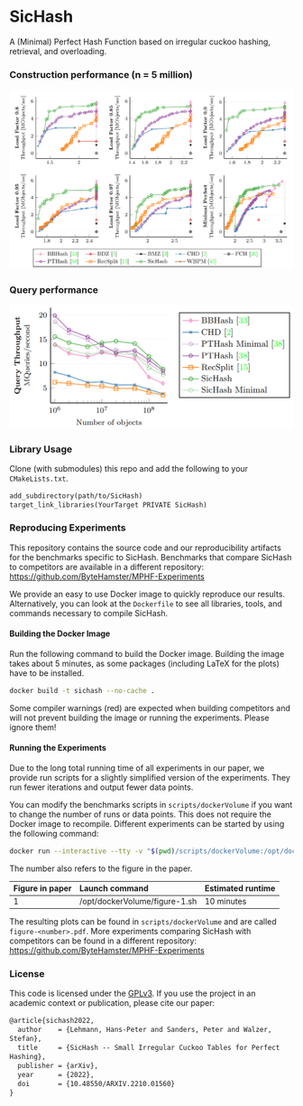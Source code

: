 # SicHash

A (Minimal) Perfect Hash Function based on irregular cuckoo hashing, retrieval, and overloading.

### Construction performance (n = 5 million)

[<img src="https://raw.githubusercontent.com/ByteHamster/SicHash/main/plots-construction.png" alt="Plots preview">](https://arxiv.org/pdf/2210.01560)

### Query performance

[<img src="https://raw.githubusercontent.com/ByteHamster/SicHash/main/plots-query.png" alt="Plots preview">](https://arxiv.org/pdf/2210.01560)

### Library Usage

Clone (with submodules) this repo and add the following to your `CMakeLists.txt`.

```
add_subdirectory(path/to/SicHash)
target_link_libraries(YourTarget PRIVATE SicHash)
```

### Reproducing Experiments

This repository contains the source code and our reproducibility artifacts for the benchmarks specific to SicHash.
Benchmarks that compare SicHash to competitors are available in a different repository: https://github.com/ByteHamster/MPHF-Experiments

We provide an easy to use Docker image to quickly reproduce our results.
Alternatively, you can look at the `Dockerfile` to see all libraries, tools, and commands necessary to compile SicHash.

#### Building the Docker Image

Run the following command to build the Docker image.
Building the image takes about 5 minutes, as some packages (including LaTeX for the plots) have to be installed.

```bash
docker build -t sichash --no-cache .
```

Some compiler warnings (red) are expected when building competitors and will not prevent building the image or running the experiments.
Please ignore them!

#### Running the Experiments
Due to the long total running time of all experiments in our paper, we provide run scripts for a slightly simplified version of the experiments.
They run fewer iterations and output fewer data points.

You can modify the benchmarks scripts in `scripts/dockerVolume` if you want to change the number of runs or data points.
This does not require the Docker image to recompile.
Different experiments can be started by using the following command:

```bash
docker run --interactive --tty -v "$(pwd)/scripts/dockerVolume:/opt/dockerVolume" sichash /opt/dockerVolume/figure-1.sh
```

The number also refers to the figure in the paper.

| Figure in paper | Launch command                | Estimated runtime  |
| :-------------- | :---------------------------- | :----------------- |
| 1               | /opt/dockerVolume/figure-1.sh | 10 minutes         |

The resulting plots can be found in `scripts/dockerVolume` and are called `figure-<number>.pdf`.
More experiments comparing SicHash with competitors can be found in a different repository: https://github.com/ByteHamster/MPHF-Experiments

### License

This code is licensed under the [GPLv3](/LICENSE).
If you use the project in an academic context or publication, please cite our paper:

```
@article{sichash2022,
  author    = {Lehmann, Hans-Peter and Sanders, Peter and Walzer, Stefan},
  title     = {SicHash -- Small Irregular Cuckoo Tables for Perfect Hashing},
  publisher = {arXiv},
  year      = {2022},
  doi       = {10.48550/ARXIV.2210.01560}
}
```
